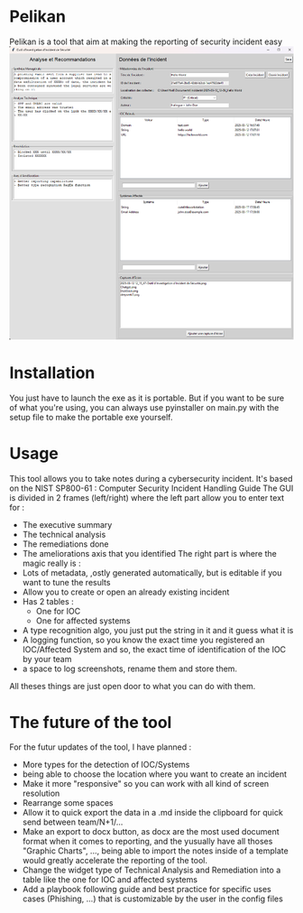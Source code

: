 # Pelikan
Pelikan is a tool that aim at making the reporting of security incident easy
![Pelikan_Interface](Assets/{75DBBE8E-6501-4E54-B905-A4B21900384A}.png)

# Installation
You just have to launch the exe as it is portable.
But if you want to be sure of what you're using, you can always use pyinstaller on main.py with the setup file to make the portable exe yourself.

# Usage
This tool allows you to take notes during a cybersecurity incident.
It's based on the NIST SP800-61 : Computer Security Incident Handling Guide
The GUI is divided in 2 frames (left/right) where the left part allow you to enter text for : 
- The executive summary
- The technical analysis
- The remediations done
- The ameliorations axis that you identified
The right part is where the magic really is : 
- Lots of metadata, ,ostly generated automatically, but is editable if you want to tune the results
- Allow you to create or open an already existing incident
- Has 2 tables : 
  - One for IOC
  - One for affected systems
- A type recognition algo, you just put the string in it and it guess what it is
- A logging function, so you know the exact time you registered an IOC/Affected System and so, the exact time of identification of the IOC by your team
- a space to log screenshots, rename them and store them.

All theses things are just open door to what you can do with them.

# The future of the tool
For the futur updates of the tool, I have planned : 
- More types for the detection of IOC/Systems
- being able to choose the location where you want to create an incident
- Make it more "responsive" so you can work with all kind of screen resolution
- Rearrange some spaces
- Allow it to quick export the data in a .md inside the clipboard for quick send between team/N+1/...
- Make an export to docx button, as docx are the most used document format when it comes to reporting, and the yusually have all thoses "Graphic Charts", ..., being able to import the notes inside of a template would greatly accelerate the reporting of the tool.
- Change the widget type of Technical Analysis and Remediation into a table like the one for IOC and affected systems
- Add a playbook following guide and best practice for specific uses cases (Phishing, ...) that is customizable by the user in the config files
